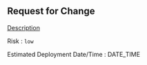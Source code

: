 ## Request for Change

[Description](https://github.com/ragaeeb/github-actions/issues/1)

Risk : `low` <!-- low/medium/high -->

Estimated Deployment Date/Time : DATE_TIME <!-- YYYY-MM-DD HH:MM AM/PM -->
